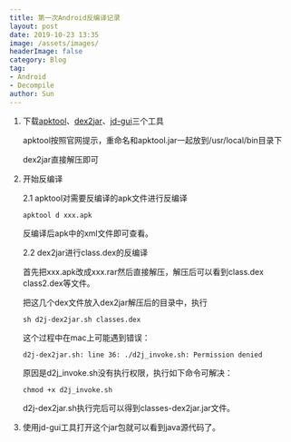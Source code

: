 ```yaml
---
title: 第一次Android反编译记录
layout: post
date: 2019-10-23 13:35
image: /assets/images/
headerImage: false
category: Blog
tag:
- Android
- Decompile
author: Sun
---
```


1. 下载[apktool](https://ibotpeaches.github.io/Apktool/install/)、[dex2jar](https://sourceforge.net/projects/dex2jar/files/)、[jd-gui](https://github.com/java-decompiler/jd-gui)三个工具

   apktool按照官网提示，重命名和apktool.jar一起放到/usr/local/bin目录下

   dex2jar直接解压即可

2. 开始反编译

   2.1 apktool对需要反编译的apk文件进行反编译

   ```shell
   apktool d xxx.apk
   ```

   反编译后apk中的xml文件即可查看。

   

   2.2 dex2jar进行class.dex的反编译

   首先把xxx.apk改成xxx.rar然后直接解压，解压后可以看到class.dex class2.dex等文件。

   把这几个dex文件放入dex2jar解压后的目录中，执行

   ```shell
   sh d2j-dex2jar.sh classes.dex 
   ```

   这个过程中在mac上可能遇到错误：

   ```shell
   d2j-dex2jar.sh: line 36: ./d2j_invoke.sh: Permission denied
   ```

   原因是d2j_invoke.sh没有执行权限，执行如下命令可解决：

   ```shell
   chmod +x d2j_invoke.sh
   ```

   d2j-dex2jar.sh执行完后可以得到classes-dex2jar.jar文件。

3. 使用jd-gui工具打开这个jar包就可以看到java源代码了。